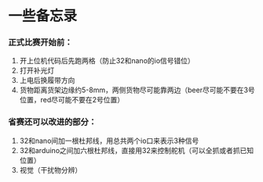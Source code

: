 # 一些备忘录

### 正式比赛开始前：

1. 开上位机代码后先跑两格（防止32和nano的io信号错位）
1. 打开补光灯
2. 上电后换履带方向
2. 货物距离货架边缘约5-8mm，两侧货物尽可能靠两边（beer尽可能不要在3号位置，red尽可能不要在2号位置）

### 省赛还可以改进的部分：

1. 32和nano间加一根杜邦线，用总共两个io口来表示3种信号
2. 32和arduino之间加六根杜邦线，直接用32来控制舵机（可以全抓或者抓已知位置）
3. 视觉（干扰物分辨）